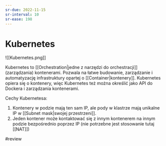 ```yaml
---
sr-due: 2022-11-15
sr-interval: 10
sr-ease: 198
---
```


# Kubernetes

![[Kubernetes.png]]

Kubernetes to [[Orchestration|jedne z narzędzi do orchestracji]] (zarządzania) kontenerami. Pozwala na łatwe budowanie, zarządzanie i automatyzację infrastruktury opartej o [[Container|kontenery]].
Kubernetes opiera się o kontenery, więc Kubernetes też można określić jako API do Dockera i zarządzania kontenerami.

Cechy Kubernetesa:
1. Kontenery w podzie mają ten sam IP, ale pody w klastrze mają unikalne IP w [[Subnet mask|swojej przestrzeni]].
2. Jeden kontener może kontaktować się z innym kontenerem na innym podzie bezpośrednio poprzez IP (nie potrzebne jest stosowanie tutaj [[NAT]])

#review